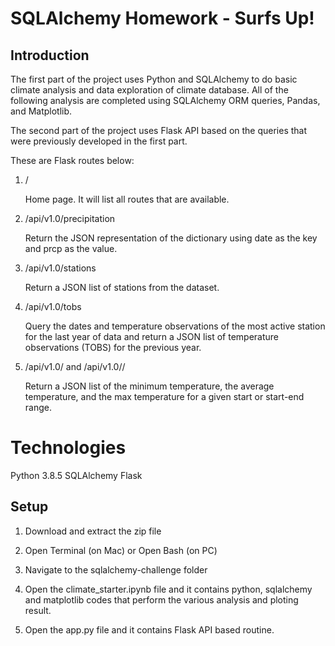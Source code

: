 # SQLAlchemy Homework - Surfs Up!

## Introduction

The first part of the project uses Python and SQLAlchemy to do basic climate analysis and data exploration of climate database. All of the following analysis are completed using SQLAlchemy ORM queries, Pandas, and Matplotlib.

The second part of the project uses Flask API based on the queries that were previously developed in the first part.

These are Flask routes below:

1. /

	Home page. It will list all routes that are available.


2. /api/v1.0/precipitation

	Return the JSON representation of the dictionary using date as the key and prcp as the value.


3. /api/v1.0/stations

	Return a JSON list of stations from the dataset.


4. /api/v1.0/tobs

	Query the dates and temperature observations of the most active station for the last year of data and return a JSON list of temperature observations (TOBS) for the previous year.


5.  /api/v1.0/<start> and /api/v1.0/<start>/<end>

	Return a JSON list of the minimum temperature, the average temperature, and the max temperature for a given start or start-end range.


# Technologies
 
Python 3.8.5
SQLAlchemy
Flask
 
## Setup 

1. Download and extract the zip file

2. Open Terminal (on Mac) or Open Bash (on PC)

3. Navigate to the sqlalchemy-challenge folder

4. Open the climate_starter.ipynb file and it contains python, sqlalchemy and matplotlib codes that perform the various analysis and ploting result.

5. Open the app.py file and it contains Flask API based routine.

